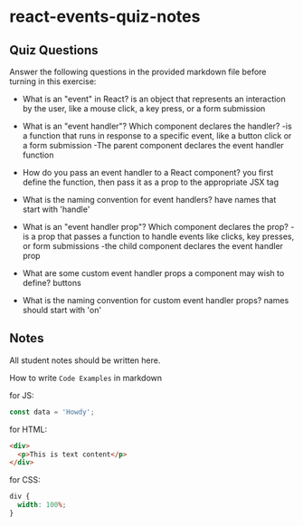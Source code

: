 # react-events-quiz-notes

## Quiz Questions

Answer the following questions in the provided markdown file before turning in this exercise:

- What is an "event" in React?
  is an object that represents an interaction by the user, like a mouse click, a key press, or a form submission

- What is an "event handler"? Which component declares the handler?
  -is a function that runs in response to a specific event, like a button click or a form submission
  -The parent component declares the event handler function

- How do you pass an event handler to a React component?
  you first define the function, then pass it as a prop to the appropriate JSX tag

- What is the naming convention for event handlers?
  have names that start with 'handle'

- What is an "event handler prop"? Which component declares the prop?
  -is a prop that passes a function to handle events like clicks, key presses, or form submissions
  -the child component declares the event handler prop

- What are some custom event handler props a component may wish to define?
  buttons

- What is the naming convention for custom event handler props?
  names should start with 'on'

## Notes

All student notes should be written here.

How to write `Code Examples` in markdown

for JS:

```javascript
const data = 'Howdy';
```

for HTML:

```html
<div>
  <p>This is text content</p>
</div>
```

for CSS:

```css
div {
  width: 100%;
}
```
